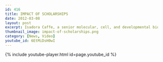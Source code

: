 ```yaml
---
id: 416
title: IMPACT OF SCHOLARSHIPS
date: 2012-03-08
layout: post
excerpt: Isadora Caffe, a senior molecular, cell, and developmental biology major, and others describe how scholarships make a difference.
thumbnail_image: impact-of-scholarships.png
category: [News, Video]
youtube_id: 6EtMiDsH0wI
---
```

{% include youtube-player.html id=page.youtube_id %}
